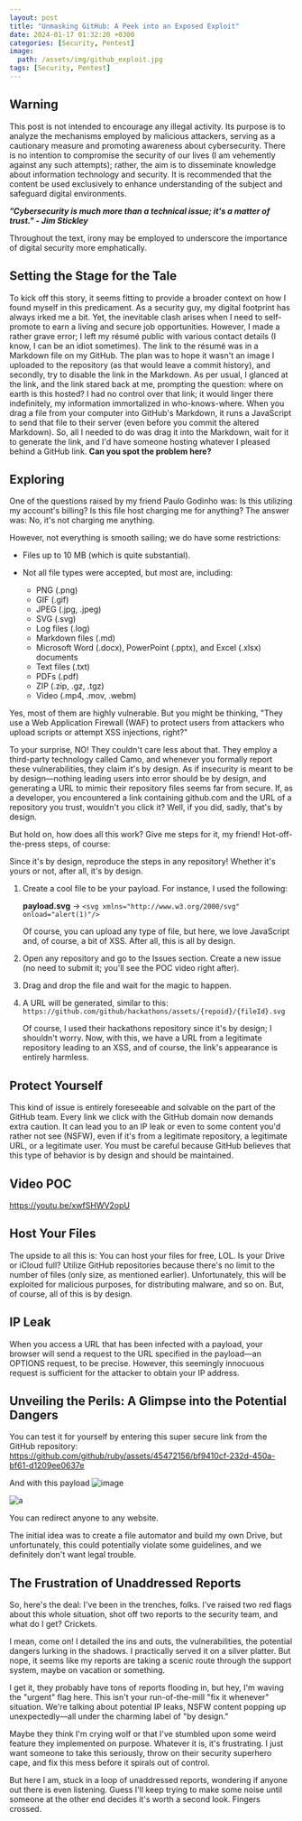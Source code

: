 ```yaml
---
layout: post
title: "Unmasking GitHub: A Peek into an Exposed Exploit"
date: 2024-01-17 01:32:20 +0300
categories: [Security, Pentest]
image:
  path: /assets/img/github_exploit.jpg
tags: [Security, Pentest]
---
```



## Warning
This post is not intended to encourage any illegal activity. Its purpose is to analyze the mechanisms employed by malicious attackers, serving as a cautionary measure and promoting awareness about cybersecurity. There is no intention to compromise the security of our lives (I am vehemently against any such attempts); rather, the aim is to disseminate knowledge about information technology and security. It is recommended that the content be used exclusively to enhance understanding of the subject and safeguard digital environments.

***⁠”Cybersecurity is much more than a technical issue; it's a matter of trust." - Jim Stickley***

Throughout the text, irony may be employed to underscore the importance of digital security more emphatically.

## Setting the Stage for the Tale

To kick off this story, it seems fitting to provide a broader context on how I found myself in this predicament. As a security guy, my digital footprint has always irked me a bit. Yet, the inevitable clash arises when I need to self-promote to earn a living and secure job opportunities. However, I made a rather grave error; I left my résumé public with various contact details (I know, I can be an idiot sometimes). The link to the résumé was in a Markdown file on my GitHub. The plan was to hope it wasn't an image I uploaded to the repository (as that would leave a commit history), and secondly, try to disable the link in the Markdown. As per usual, I glanced at the link, and the link stared back at me, prompting the question: where on earth is this hosted? I had no control over that link; it would linger there indefinitely, my information immortalized in who-knows-where. When you drag a file from your computer into GitHub's Markdown, it runs a JavaScript to send that file to their server (even before you commit the altered Markdown). So, all I needed to do was drag it into the Markdown, wait for it to generate the link, and I'd have someone hosting whatever I pleased behind a GitHub link. **Can you spot the problem here?**

## Exploring

One of the questions raised by my friend Paulo Godinho was: Is this utilizing my account's billing? Is this file host charging me for anything? The answer was: No, it's not charging me anything.

However, not everything is smooth sailing; we do have some restrictions:

- Files up to 10 MB (which is quite substantial).
- Not all file types were accepted, but most are, including:

    - PNG (.png)
    - GIF (.gif)
    - JPEG (.jpg, .jpeg)
    - SVG (.svg)
    - Log files (.log)
    - Markdown files (.md)
    - Microsoft Word (.docx), PowerPoint (.pptx), and Excel (.xlsx) documents
    - Text files (.txt)
    - PDFs (.pdf)
    - ZIP (.zip, .gz, .tgz)
    - Video (.mp4, .mov, .webm)

Yes, most of them are highly vulnerable. But you might be thinking, "They use a Web Application Firewall (WAF) to protect users from attackers who upload scripts or attempt XSS injections, right?"

To your surprise, NO! They couldn't care less about that. They employ a third-party technology called Camo, and whenever you formally report these vulnerabilities, they claim it's by design. As if insecurity is meant to be by design—nothing leading users into error should be by design, and generating a URL to mimic their repository files seems far from secure. If, as a developer, you encountered a link containing github.com and the URL of a repository you trust, wouldn't you click it? Well, if you did, sadly, that's by design.

But hold on, how does all this work? Give me steps for it, my friend! Hot-off-the-press steps, of course:

Since it's by design, reproduce the steps in any repository! Whether it's yours or not, after all, it's by design.

1. Create a cool file to be your payload. For instance, I used the following:

   **payload.svg** -> `<svg xmlns="http://www.w3.org/2000/svg" onload="alert(1)"/>`

   Of course, you can upload any type of file, but here, we love JavaScript and, of course, a bit of XSS. After all, this is all by design.

2. Open any repository and go to the Issues section. Create a new issue (no need to submit it; you'll see the POC video right after).

3. Drag and drop the file and wait for the magic to happen.

4. A URL will be generated, similar to this: `https://github.com/github/hackathons/assets/{repoid}/{fileId}.svg`

   Of course, I used their hackathons repository since it's by design; I shouldn't worry. Now, with this, we have a URL from a legitimate repository leading to an XSS, and of course, the link's appearance is entirely harmless.

## Protect Yourself

This kind of issue is entirely foreseeable and solvable on the part of the GitHub team. Every link we click with the GitHub domain now demands extra caution. It can lead you to an IP leak or even to some content you'd rather not see (NSFW), even if it's from a legitimate repository, a legitimate URL, or a legitimate user. You must be careful because GitHub believes that this type of behavior is by design and should be maintained.

## Video POC

https://youtu.be/xwfSHWV2opU

## Host Your Files

The upside to all this is: You can host your files for free, LOL. Is your Drive or iCloud full? Utilize GitHub repositories because there's no limit to the number of files (only size, as mentioned earlier). Unfortunately, this will be exploited for malicious purposes, for distributing malware, and so on. But, of course, all of this is by design.

## IP Leak

When you access a URL that has been infected with a payload, your browser will send a request to the URL specified in the payload—an OPTIONS request, to be precise. However, this seemingly innocuous request is sufficient for the attacker to obtain your IP address.

## Unveiling the Perils: A Glimpse into the Potential Dangers

You can test it for yourself by entering this super secure link from the GitHub repository: https://github.com/github/ruby/assets/45472156/bf9410cf-232d-450a-bf61-d1209ee0637e

And with this payload ![image](https://github.com/GabrielPrzybysz/gabeblog/assets/45472156/56cfd044-fb93-4742-8346-b4cf732153bd)


![a](https://github.com/github/ruby/assets/45472156/b56b6c50-6ce7-4121-b367-8f96311fc86e)

You can redirect anyone to any website.

The initial idea was to create a file automator and build my own Drive, but unfortunately, this could potentially violate some guidelines, and we definitely don't want legal trouble.

## The Frustration of Unaddressed Reports

So, here's the deal: I've been in the trenches, folks. I've raised two red flags about this whole situation, shot off two reports to the security team, and what do I get? Crickets.

I mean, come on! I detailed the ins and outs, the vulnerabilities, the potential dangers lurking in the shadows. I practically served it on a silver platter. But nope, it seems like my reports are taking a scenic route through the support system, maybe on vacation or something.

I get it, they probably have tons of reports flooding in, but hey, I'm waving the "urgent" flag here. This isn't your run-of-the-mill "fix it whenever" situation. We're talking about potential IP leaks, NSFW content popping up unexpectedly—all under the charming label of "by design."

Maybe they think I'm crying wolf or that I've stumbled upon some weird feature they implemented on purpose. Whatever it is, it's frustrating. I just want someone to take this seriously, throw on their security superhero cape, and fix this mess before it spirals out of control.

But here I am, stuck in a loop of unaddressed reports, wondering if anyone out there is even listening. Guess I'll keep trying to make some noise until someone at the other end decides it's worth a second look. Fingers crossed.
